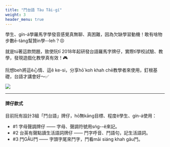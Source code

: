 ```yaml
---
title: "鬥台語 Tàu Tâi-gí"
weight: 3
header_menu: true
---
```


學生、gín-á學羅馬字學發音感覺真無聊、真困難，因為欠缺學習動機！敢有啥物步數ē-tàng幫贊in學--leh？😣

就是tú著這款問題，致使阮tī 2018年起研發台語羅馬字牌仔，實際tī學校試驗、教學，發現遊戲化教學真有效！🎮

阮想beh將這ê心情、這ê ke-si，分享hō͘ koh khah chē教學者來使用，釘根基礎，台語才講會好～✅

![](images/paia1.png)

---

#### 牌仔款式

目前阮有設計3組「鬥台語」牌仔，hō͘無kāng目標、程度ê學生、gín-á使用：

- #1 字母聲調牌仔 —— 字母、聲調符號用sńg--ê來記。
- #2 台英有聲點讀生活語詞牌仔 —— 鬥字呼音、鬥語句，記生活語詞。
- #3 鬥GÂU鬥 —— 字頭字尾來鬥字，鬥看māi siáng khah gâu鬥。
